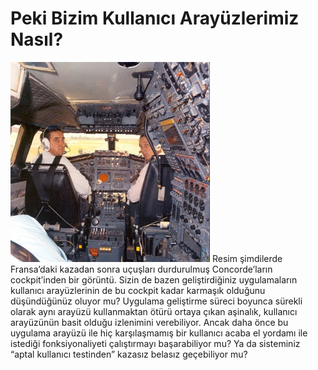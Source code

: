 # Peki Bizim Kullanıcı Arayüzlerimiz Nasıl?

![](images/our_ux_experience.jpeg)
Resim şimdilerde Fransa’daki kazadan sonra uçuşları durdurulmuş Concorde’ların cockpit’inden bir görüntü. Sizin de bazen 
geliştirdiğiniz uygulamaların kullanıcı arayüzlerinin de bu cockpit kadar karmaşık olduğunu düşündüğünüz oluyor mu? 
Uygulama geliştirme süreci boyunca sürekli olarak aynı arayüzü kullanmaktan ötürü ortaya çıkan aşinalık, kullanıcı 
arayüzünün basit olduğu izlenimini verebiliyor. Ancak daha önce bu uygulama arayüzü ile hiç karşılaşmamış bir kullanıcı 
acaba el yordamı ile istediği fonksiyonaliyeti çalıştırmayı başarabiliyor mu? Ya da sisteminiz “aptal kullanıcı testinden” 
kazasız belasız geçebiliyor mu?
